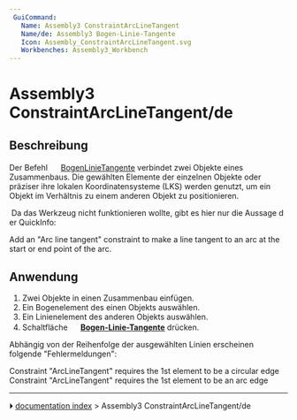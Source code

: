 ```yaml
---
 GuiCommand:
   Name: Assembly3 ConstraintArcLineTangent
   Name/de: Assembly3 Bogen-Linie-Tangente
   Icon: Assembly_ConstraintArcLineTangent.svg
   Workbenches: Assembly3_Workbench
---
```


# Assembly3 ConstraintArcLineTangent/de

## Beschreibung

Der Befehl <img alt="" src=images/Assembly_ConstraintArcLineTangent.svg  style="width:16px;"> [BogenLinieTangente](Assembly3_ConstraintArcLineTangent.md) verbindet zwei Objekte eines Zusammenbaus. Die gewählten Elemente der einzelnen Objekte oder präziser ihre lokalen Koordinatensysteme (LKS) werden genutzt, um ein Objekt im Verhältnis zu einem anderen Objekt zu positionieren.

 Da das Werkzeug nicht funktionieren wollte, gibt es hier nur die Aussage der QuickInfo:

Add an \"Arc line tangent\" constraint to make a line tangent to an arc at the start or end point of the arc.

## Anwendung

1.  Zwei Objekte in einen Zusammenbau einfügen.
2.  Ein Bogenelement des einen Objekts auswählen.
3.  Ein Linienelement des anderen Objekts auswählen.
4.  Schaltfläche **<img src="images/Assembly_ConstraintArcLineTangent.svg" width=16px> [Bogen-Linie-Tangente](Assembly3_ConstraintArcLineTangent/de.md)** drücken.

Abhängig von der Reihenfolge der ausgewählten Linien erscheinen folgende \"Fehlermeldungen\":

Constraint "ArcLineTangent" requires the 1st element to be a circular edge
Constraint "ArcLineTangent" requires the 1st element to be an arc edge



---
⏵ [documentation index](../README.md) > Assembly3 ConstraintArcLineTangent/de
